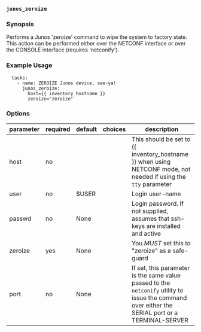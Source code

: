 ### `junos_zeroize`

### Synopsis

Performs a Junos 'zeroize' command to wipe the system to factory state.  This action can be performed either over the NETCONF interface or over the CONSOLE interface (requires 'netconify').

### Example Usage

````
  tasks:
    - name: ZEROIZE Junos device, see-ya!
      junos_zeroize:
        host={{ inventory_hostname }}
        zeroize="zeroize"
````

### Options

| parameter 	| required 	| default 	| choices 	| description                                                                                                                                      	|
|-----------	|----------	|---------	|---------	|--------------------------------------------------------------------------------------------------------------------------------------------------	|
| host      	| no       	|         	|         	| This should be set to {{ inventory_hostname }} when using NETCONF mode, not needed if using the `tty` parameter                                  	|
| user      	| no       	| $USER   	|         	| Login user-name                                                                                                                                  	|
| passwd    	| no       	| None    	|         	| Login password.  If not supplied, assumes that ssh-keys are installed and active                                                                 	|
| zeroize   	| yes      	| None    	|         	| You *MUST* set this to "zeroize" as a safe-guard                                                                                                 	|
| port       	| no       	| None    	|         	| If set, this parameter is the same value passed to the `netconify` utility to issue the command over either the SERIAL port or a TERMINAL-SERVER 	|

